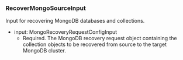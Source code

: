### RecoverMongoSourceInput
Input for recovering MongoDB databases and collections.

- input: MongoRecoveryRequestConfigInput
  - Required. The MongoDB recovery request object containing the collection objects to be recovered from source to the target MongoDB cluster.
